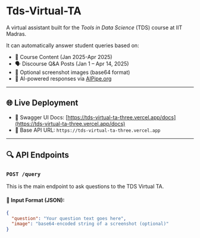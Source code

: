 # Tds-Virtual-TA

A virtual assistant built for the *Tools in Data Science* (TDS) course at IIT Madras.

It can automatically answer student queries based on:

- 📘 Course Content (Jan 2025-Apr 2025)
- 🗣️ Discourse Q&A Posts (Jan 1 – Apr 14, 2025)
- 📸 Optional screenshot images (base64 format)
- 🧠 AI-powered responses via [AIPipe.org](https://aipipe.org)

---

## 🌐 Live Deployment

- 🧪 Swagger UI Docs: [https://tds-virtual-ta-three.vercel.app/docs](https://tds-virtual-ta-three.vercel.app/docs)
- 📡 Base API URL: `https://tds-virtual-ta-three.vercel.app`

---

## 🔍 API Endpoints

### `POST /query`

This is the main endpoint to ask questions to the TDS Virtual TA.

#### 📝 Input Format (JSON):

```json
{
  "question": "Your question text goes here",
  "image": "base64-encoded string of a screenshot (optional)"
}
